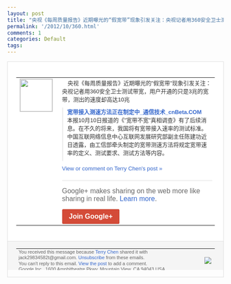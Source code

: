 ```yaml
---
layout: post
title: "央视《每周质量报告》近期曝光的“假宽带”现象引发关注：央视记者用360安全卫士测..."
permalink: '/2012/10/360.html'
comments: 1
categories: Default
tags: 
---
```

<div style="border:solid 1px #dfdfdf;color:#686868;font:13px Arial"><div style="background-color:#fff;padding:20px;"><table cellpadding="0" cellspacing="0"><tr><td style="padding-right:15px;vertical-align:top"><a href="https://plus.google.com/_/notifications/emlink?emrecipient=110200756825219614165&amp;emid=CNjGy_qYgrMCFdRDcgod2DYAAA&amp;path=%2F108643996575278738906&amp;dt=1350275697930&amp;uob=8"><img height="75" src="https://lh3.googleusercontent.com/-KKRGTyJ5Bl0/AAAAAAAAAAI/AAAAAAAAEEY/jllxqER5dCk/s75-c-k-a/photo.jpg" style="border:solid 1px #cccccc;" width="75"/></a></td><td style="width:578px;color:#333;font:13px Arial;vertical-align:top"><div style="padding-bottom:10px">　央视《每周质量报告》近期曝光的"假宽带<wbr/>"现象引发关注：央视记者用360安全卫士<wbr/>测试带宽，用户开通的只是3兆的宽带，测出<wbr/>的速度却高达10兆</div><div style="margin-bottom:10px;padding-left:10px; border-left:2px solid #EAEAEA"><span style="margin-right:5px"><a href="http://www.cnbeta.com/articles/209689.htm" style="color:#3366CC;text-decoration:none"><span style="font-weight:bold">宽带接入测速方法正在制定中_通信技术_c<wbr/>nBeta.COM</span></a><div style="padding-bottom:10px">本报10月10日报道的《"宽带不宽"真相<wbr/>调查》有了后续消息。在不久的将来，我国将<wbr/>有宽带接入速率的测试标准。中国互联网络信<wbr/>息中心互联网发展研究部副主任陈建功近日透<wbr/>露，由工信部牵头制定的宽带测速方法将规定<wbr/>宽带速率的定义、测试要求、测试方法等内容<wbr/>。</div></span></div><a href="https://plus.google.com/_/notifications/emlink?emrecipient=110200756825219614165&amp;emid=CNjGy_qYgrMCFdRDcgod2DYAAA&amp;path=%2F108643996575278738906%2Fposts%2F5qdUJbCQV4J%3Fgpinv%3DAMIXal-_gnggrk_0nM0mUPbKBkDtn0xux9mu8Ngz4vjb4XVNhaeIYu9jxTnGzJILi9xC_z-ilM212lbj2ev1QBVlnNYYLXQUnjiYkWkL-wswOW7e1n1QKQU&amp;dt=1350275697930&amp;uob=8" style="color:#3366CC;text-decoration:none">View or comment on Terry Chen's post »</a><div style="margin-top:20px;border-top:solid 1px #dfdfdf"><div style="padding:15px 0;color:#686868;font:16px Arial">Google+ makes sharing on the web more like sharing in real life. <a href="http://www.google.com/+/learnmore/" style="color:#3366CC;text-decoration:none">Learn more</a>.</div><a href="https://plus.google.com/_/notifications/emlink?emrecipient=110200756825219614165&amp;emid=CNjGy_qYgrMCFdRDcgod2DYAAA&amp;path=%2F%3Fgpinv%3DAMIXal-_gnggrk_0nM0mUPbKBkDtn0xux9mu8Ngz4vjb4XVNhaeIYu9jxTnGzJILi9xC_z-ilM212lbj2ev1QBVlnNYYLXQUnjiYkWkL-wswOW7e1n1QKQU&amp;dt=1350275697930&amp;uob=8" style="display:inline-block;padding:7px 15px;background-color:#d44b38; color:#fff;font-size:16px; font-weight:bold;border-radius:2px;-webkit-border-radius:2px; -moz-border-radius:2px;border:solid 1px #c43b28; white-space:nowrap;text-decoration:none">Join Google+</a></div></td></tr></table></div><div style="border-top:solid 1px #dfdfdf;padding:0 20px; background-color:#f5f5f5"><table cellpadding="0" cellspacing="0" style="height:50px"><tbody><tr><td style="vertical-align:middle;width:100%; color:#636363;font:11px Arial; line-height:120%">You received this message because <a href="https://plus.google.com/_/notifications/emlink?emrecipient=110200756825219614165&amp;emid=CNjGy_qYgrMCFdRDcgod2DYAAA&amp;path=%2F108643996575278738906%3Fgpinv%3DAMIXal-_gnggrk_0nM0mUPbKBkDtn0xux9mu8Ngz4vjb4XVNhaeIYu9jxTnGzJILi9xC_z-ilM212lbj2ev1QBVlnNYYLXQUnjiYkWkL-wswOW7e1n1QKQU&amp;dt=1350275697930&amp;uob=8" style="color:#3366CC;text-decoration:none">Terry Chen</a> shared it with jack29834582t@gmail.com. <a href="https://plus.google.com/_/notifications/emlink?emrecipient=110200756825219614165&amp;emid=CNjGy_qYgrMCFdRDcgod2DYAAA&amp;path=%2F_%2Fnonplus%2Femailsettings%3Fgpinv%3DAMIXal-_gnggrk_0nM0mUPbKBkDtn0xux9mu8Ngz4vjb4XVNhaeIYu9jxTnGzJILi9xC_z-ilM212lbj2ev1QBVlnNYYLXQUnjiYkWkL-wswOW7e1n1QKQU%26est%3DADH5u8Xs3HpMiqQgkGi0s8rmgq2y_GJQfzBIEPFkj1OCPPFYBSLvEPvk3UtXwCBjPOthkUANJBBtGFfEpDngmFxr3BREqLIJXxr3bScFnRx8nsnxRmgF1GeaMs4-PBZi7TVQbV9SQtdQ0Lh1oOWWY4bQHDcgCREVEg&amp;dt=1350275697930&amp;uob=8" style="color:#3366CC;text-decoration:none">Unsubscribe</a> from these emails.<br/>You can't reply to this email. <a href="https://plus.google.com/_/notifications/emlink?emrecipient=110200756825219614165&amp;emid=CNjGy_qYgrMCFdRDcgod2DYAAA&amp;path=%2F108643996575278738906%2Fposts%2F5qdUJbCQV4J%3Fgpinv%3DAMIXal-_gnggrk_0nM0mUPbKBkDtn0xux9mu8Ngz4vjb4XVNhaeIYu9jxTnGzJILi9xC_z-ilM212lbj2ev1QBVlnNYYLXQUnjiYkWkL-wswOW7e1n1QKQU&amp;dt=1350275697930&amp;uob=8" style="color:#3366CC;text-decoration:none">View the post</a> to add a comment.<br/>Google Inc., 1600 Amphitheatre Pkwy, Mountain View, CA 94043 USA<br/></td><td><img src="https://ssl.gstatic.com/s2/oz/images/notifications/logo/google-plus-6617a72bb36cc548861652780c9e6ff1.png"/></td></tr></tbody></table></div></div>